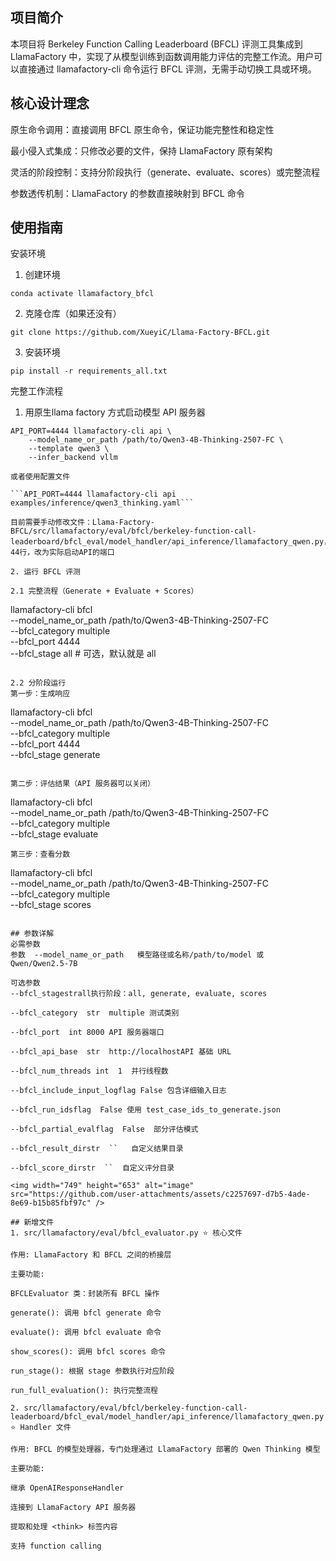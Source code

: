## 项目简介
本项目将 Berkeley Function Calling Leaderboard (BFCL) 评测工具集成到 LlamaFactory 中，实现了从模型训练到函数调用能力评估的完整工作流。用户可以直接通过 llamafactory-cli 命令运行 BFCL 评测，无需手动切换工具或环境。

## 核心设计理念

原生命令调用：直接调用 BFCL 原生命令，保证功能完整性和稳定性

最小侵入式集成：只修改必要的文件，保持 LlamaFactory 原有架构

灵活的阶段控制：支持分阶段执行（generate、evaluate、scores）或完整流程

参数透传机制：LlamaFactory 的参数直接映射到 BFCL 命令


## 使用指南

安装环境

1. 创建环境 
``` conda create -n llamafactory_bfcl python=3.10 
conda activate llamafactory_bfcl  
```

2. 克隆仓库（如果还没有）
``` 
git clone https://github.com/XueyiC/Llama-Factory-BFCL.git 
```

3. 安装环境
``` 
pip install -r requirements_all.txt
```


完整工作流程

1. 用原生llama factory 方式启动模型 API 服务器

```
API_PORT=4444 llamafactory-cli api \
    --model_name_or_path /path/to/Qwen3-4B-Thinking-2507-FC \
    --template qwen3 \
    --infer_backend vllm

或者使用配置文件

```API_PORT=4444 llamafactory-cli api examples/inference/qwen3_thinking.yaml```

目前需要手动修改文件：Llama-Factory-BFCL/src/llamafactory/eval/bfcl/berkeley-function-call-leaderboard/bfcl_eval/model_handler/api_inference/llamafactory_qwen.py，44行，改为实际启动API的端口

2. 运行 BFCL 评测
   
2.1 完整流程（Generate + Evaluate + Scores）

```
llamafactory-cli bfcl \
    --model_name_or_path /path/to/Qwen3-4B-Thinking-2507-FC \
    --bfcl_category multiple \
    --bfcl_port 4444 \
    --bfcl_stage all  # 可选，默认就是 all
```

2.2 分阶段运行
第一步：生成响应
```
llamafactory-cli bfcl \
    --model_name_or_path /path/to/Qwen3-4B-Thinking-2507-FC \
    --bfcl_category multiple \
    --bfcl_port 4444 \
    --bfcl_stage generate
```

第二步：评估结果（API 服务器可以关闭）
```
llamafactory-cli bfcl \
    --model_name_or_path /path/to/Qwen3-4B-Thinking-2507-FC \
    --bfcl_category multiple \
    --bfcl_stage evaluate
```
第三步：查看分数
```
llamafactory-cli bfcl \
    --model_name_or_path /path/to/Qwen3-4B-Thinking-2507-FC \
    --bfcl_category multiple \
    --bfcl_stage scores
```

## 参数详解
必需参数
参数  --model_name_or_path   模型路径或名称/path/to/model 或 Qwen/Qwen2.5-7B

可选参数
--bfcl_stagestrall执行阶段：all, generate, evaluate, scores 

--bfcl_category  str  multiple 测试类别

--bfcl_port  int 8000 API 服务器端口

--bfcl_api_base  str  http://localhostAPI 基础 URL

--bfcl_num_threads int  1  并行线程数

--bfcl_include_input_logflag False 包含详细输入日志

--bfcl_run_idsflag  False 使用 test_case_ids_to_generate.json

--bfcl_partial_evalflag  False  部分评估模式

--bfcl_result_dirstr  ``   自定义结果目录

--bfcl_score_dirstr  ``  自定义评分目录

<img width="749" height="653" alt="image" src="https://github.com/user-attachments/assets/c2257697-d7b5-4ade-8e69-b15b85fbf97c" />

## 新增文件
1. src/llamafactory/eval/bfcl_evaluator.py ⭐️ 核心文件

作用: LlamaFactory 和 BFCL 之间的桥接层

主要功能:

BFCLEvaluator 类：封装所有 BFCL 操作

generate(): 调用 bfcl generate 命令

evaluate(): 调用 bfcl evaluate 命令

show_scores(): 调用 bfcl scores 命令

run_stage(): 根据 stage 参数执行对应阶段

run_full_evaluation(): 执行完整流程

2. src/llamafactory/eval/bfcl/berkeley-function-call-leaderboard/bfcl_eval/model_handler/api_inference/llamafactory_qwen.py ⭐️ Handler 文件

作用: BFCL 的模型处理器，专门处理通过 LlamaFactory 部署的 Qwen Thinking 模型

主要功能:

继承 OpenAIResponseHandler

连接到 LlamaFactory API 服务器

提取和处理 <think> 标签内容

支持 function calling
